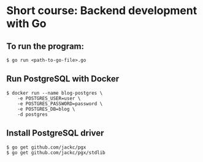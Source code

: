 # Short course: Backend development with Go

## To run the program:
```
$ go run <path-to-go-file>.go
```

## Run PostgreSQL with Docker
```
$ docker run --name blog-postgres \
    -e POSTGRES_USER=user \
    -e POSTGRES_PASSWORD=password \
    -e POSTGRES_DB=blog \
    -d postgres
```

## Install PostgreSQL driver
```
$ go get github.com/jackc/pgx
$ go get github.com/jackc/pgx/stdlib
```
